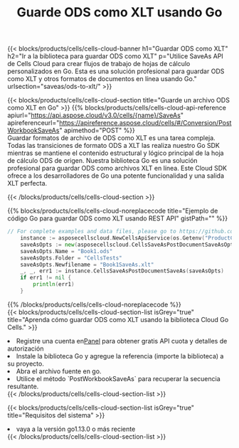 ﻿---
title:  Guarde ODS como XLT usando Go
description:  Utilizando Aspose.Cells Cloud SDK para Go para guardar el archivo en formato ODS como archivo en formato XLT.
kwords: Excel, Save ODS as XLT, REST, Go
howto: How to save ODS as XLT using Aspose.Cells Cloud Go library.
---
{{< blocks/products/cells/cells-cloud-banner h1="Guardar ODS como XLT" h2="Ir a la biblioteca para guardar ODS como XLT" p="Utilice SaveAs API de Cells Cloud para crear flujos de trabajo de hojas de cálculo personalizados en Go. Esta es una solución profesional para guardar ODS como XLT y otros formatos de documentos en línea usando Go." urlsection="saveas/ods-to-xlt/" >}}

{{< blocks/products/cells/cells-cloud-section title="Guarde un archivo ODS como XLT en Go" >}}
{{% blocks/products/cells/cells-cloud-api-reference apiurl="https://api.aspose.cloud/v3.0/cells/{name}/SaveAs" apireferenceurl="https://apireference.aspose.cloud/cells/#/Conversion/PostWorkbookSaveAs" apimethod="POST" %}}
<br/>
Guardar formatos de archivo de ODS como XLT es una tarea compleja. Todas las transiciones de formato ODS a XLT las realiza nuestro Go SDK mientras se mantiene el contenido estructural y lógico principal de la hoja de cálculo ODS de origen. Nuestra biblioteca Go es una solución profesional para guardar ODS como archivos XLT en línea. Este Cloud SDK ofrece a los desarrolladores de Go una potente funcionalidad y una salida XLT perfecta.

{{< /blocks/products/cells/cells-cloud-section >}}

{{% blocks/products/cells/cells-cloud-noreplacecode title="Ejemplo de código Go para guardar ODS como XLT usando REST API" gistPath="" %}}
  
```go
// For complete examples and data files, please go to https://github.com/aspose-cells-cloud/aspose-cells-cloud-go/
    instance := asposecellscloud.NewCellsApiService(os.Getenv("ProductClientId"), os.Getenv("ProductClientSecret"))
    saveAsOpts := new(asposecellscloud.CellsSaveAsPostDocumentSaveAsOpts)
    saveAsOpts.Name = "Book1.ods"
    saveAsOpts.Folder = "CellsTests"
    saveAsOpts.Newfilename = "Book1SaveAs.xlt"
    _, _, err1 := instance.CellsSaveAsPostDocumentSaveAs(saveAsOpts)
    if err1 != nil {
	    println(err1)
    }
```
  
{{% /blocks/products/cells/cells-cloud-noreplacecode %}}
<br/>
{{< blocks/products/cells/cells-cloud-section-list isGrey="true" title="Aprenda cómo guardar ODS como XLT usando la biblioteca Cloud Go Cells." >}}
<li> Registre una cuenta en<a href="https://dashboard.aspose.cloud/">Panel</a> para obtener gratis API cuota y detalles de autorización</li>
<li>Instale la biblioteca Go y agregue la referencia (importe la biblioteca) a su proyecto.</li>
<li>Abra el archivo fuente en go.</li>
<li>Utilice el método `PostWorkbookSaveAs` para recuperar la secuencia resultante.</li>
{{< /blocks/products/cells/cells-cloud-section-list >}}

{{< blocks/products/cells/cells-cloud-section-list isGrey="true" title="Requisitos del sistema" >}}
<li>vaya a la versión go1.13.0 o más reciente</li>
{{< /blocks/products/cells/cells-cloud-section-list >}}
